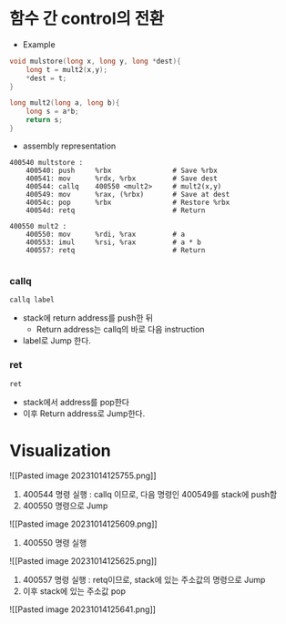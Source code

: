 # 함수 간 control의 전환

- Example

``` C
void mulstore(long x, long y, long *dest){
	long t = mult2(x,y);
	*dest = t;
}

long mult2(long a, long b){
	long s = a*b;
	return s;
}
```

- assembly representation

```gdb
400540 multstore :
	400540: push     %rbx               # Save %rbx
	400541: mov      %rdx, %rbx         # Save dest
	400544: callq    400550 <mult2>     # mult2(x,y)
	400549: mov      %rax, (%rbx)       # Save at dest
	40054c: pop      %rbx               # Restore %rbx
	40054d: retq                        # Return

400550 mult2 :
	400550: mov      %rdi, %rax         # a
	400553: imul     %rsi, %rax         # a * b
	400557: retq                        # Return
	
```

### callq
```gdb
callq label
```
- stack에 return address를 push한 뒤
	- Return address는 callq의 바로 다음 instruction
- label로 Jump 한다.
### ret
```gdb
ret
```
- stack에서 address를 pop한다
- 이후 Return address로 Jump한다.

# Visualization

![[Pasted image 20231014125755.png]]
1. 400544 명령 실행 : callq 이므로, 다음 명령인 400549를 stack에 push함
2. 400550 명령으로 Jump

![[Pasted image 20231014125609.png]]
1. 400550 명령 실행

![[Pasted image 20231014125625.png]]
1. 400557 명령 실행 : retq이므로, stack에 있는 주소값의 명령으로 Jump
2. 이후 stack에 있는 주소값 pop

![[Pasted image 20231014125641.png]]